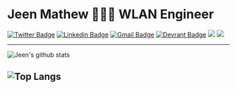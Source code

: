 # Jeen Mathew 👨🏻‍💻 WLAN Engineer

[![Twitter Badge](https://img.shields.io/badge/-wunderjeenie-1ca0f1?style=flat-square&labelColor=1ca0f1&logo=twitter&logoColor=white&link=https://twitter.com/wunderjeenie)](https://twitter.com/wunderjeenie) 
[![Linkedin Badge](https://img.shields.io/badge/-JeenMathew-blue?style=flat-square&logo=Linkedin&logoColor=white&link=https://www.linkedin.com/in/iamjmat/)](https://www.linkedin.com/in/iamjmat/) 
[![Gmail Badge](https://img.shields.io/badge/-jeenmathew26@gmail.com-c14438?style=flat-square&logo=Gmail&logoColor=white&link=mailto:jeenmathew26@gmail.com)](mailto:jeenmathew26@gmail.com)
[![Devrant Badge](https://img.shields.io/badge/-wunderjeenie-blue?style=flat-square&logo=devrant&logoColor=white&link=https://devrant.com/users/wunderjeenie)](https://devrant.com/users/wunderjeenie) 
<img src="https://enkahcw3aqjzlyp.m.pipedream.net/?key=iamjmat&label=visitors&color=grey&style=flat" />
![](https://user-images.githubusercontent.com/5880908/92062256-48ad8580-ed66-11ea-8e47-c2d8bfc51891.png)

-----
![Jeen's github stats](https://github-readme-stats.vercel.app/api?username=iamjmat&show_icons=true&theme=graywhite&count_private=true&include_all_commits=true) 

![Top Langs](https://github-readme-stats.vercel.app/api/top-langs/?username=iamjmat&layout=compact&hide_border=true)
-----
